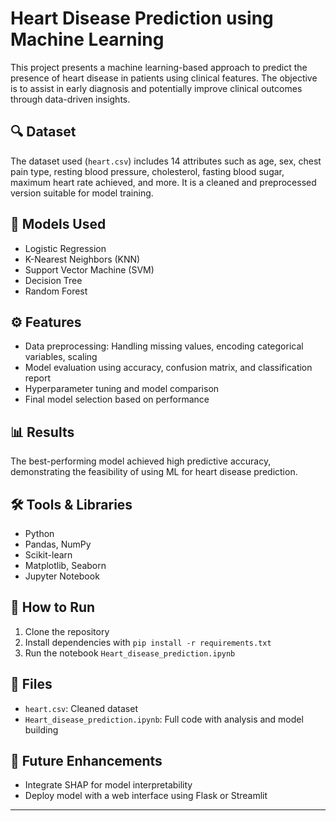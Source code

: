 # Heart Disease Prediction using Machine Learning

This project presents a machine learning-based approach to predict the presence of heart disease in patients using clinical features. The objective is to assist in early diagnosis and potentially improve clinical outcomes through data-driven insights.

## 🔍 Dataset
The dataset used (`heart.csv`) includes 14 attributes such as age, sex, chest pain type, resting blood pressure, cholesterol, fasting blood sugar, maximum heart rate achieved, and more. It is a cleaned and preprocessed version suitable for model training.

## 🧠 Models Used
- Logistic Regression
- K-Nearest Neighbors (KNN)
- Support Vector Machine (SVM)
- Decision Tree
- Random Forest

## ⚙️ Features
- Data preprocessing: Handling missing values, encoding categorical variables, scaling
- Model evaluation using accuracy, confusion matrix, and classification report
- Hyperparameter tuning and model comparison
- Final model selection based on performance

## 📊 Results
The best-performing model achieved high predictive accuracy, demonstrating the feasibility of using ML for heart disease prediction.

## 🛠️ Tools & Libraries
- Python
- Pandas, NumPy
- Scikit-learn
- Matplotlib, Seaborn
- Jupyter Notebook

## 🚀 How to Run
1. Clone the repository
2. Install dependencies with `pip install -r requirements.txt`
3. Run the notebook `Heart_disease_prediction.ipynb`

## 📁 Files
- `heart.csv`: Cleaned dataset
- `Heart_disease_prediction.ipynb`: Full code with analysis and model building

## 📌 Future Enhancements
- Integrate SHAP for model interpretability
- Deploy model with a web interface using Flask or Streamlit


---

